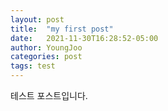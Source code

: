 ```yaml
---
layout: post
title:  "my first post"
date:   2021-11-30T16:28:52-05:00
author: YoungJoo
categories: post
tags: test
---
```


테스트 포스트입니다.